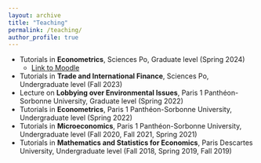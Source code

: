```yaml
---
layout: archive
title: "Teaching"
permalink: /teaching/
author_profile: true
---
```


* Tutorials in **Econometrics**, Sciences Po, Graduate level (Spring 2024)
  * <a href="https://moodle.sciences-po.fr/course/view.php?id=38079" target="_blank">Link to Moodle</a>
* Tutorials in **Trade and International Finance**, Sciences Po, Undergraduate level (Fall 2023)
* Lecture on **Lobbying over Environmental Issues**, Paris 1 Panthéon-Sorbonne University, Graduate level (Spring 2022)
* Tutorials in **Econometrics**, Paris 1 Panthéon-Sorbonne University, Undergraduate level (Spring 2022)
* Tutorials in **Microeconomics**, Paris 1 Panthéon-Sorbonne University, Undergraduate level (Fall 2020, Fall 2021, Spring 2021)
* Tutorials in **Mathematics and Statistics for Economics**, Paris Descartes University, Undergraduate level (Fall 2018, Spring 2019, Fall 2019)
